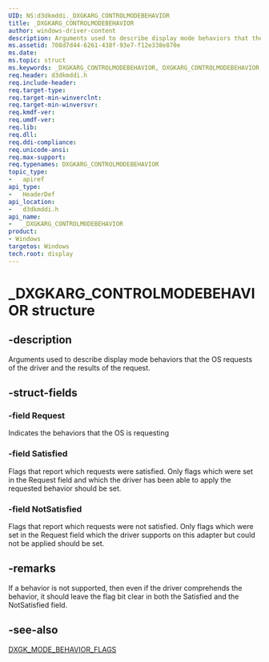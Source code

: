 ```yaml
---
UID: NS:d3dkmddi._DXGKARG_CONTROLMODEBEHAVIOR
title: _DXGKARG_CONTROLMODEBEHAVIOR
author: windows-driver-content
description: Arguments used to describe display mode behaviors that the OS requests of the driver and the results of the request.
ms.assetid: 708d7d44-6261-438f-93e7-f12e338e870e
ms.date:
ms.topic: struct
ms.keywords: _DXGKARG_CONTROLMODEBEHAVIOR, DXGKARG_CONTROLMODEBEHAVIOR, *INOUT_PDXGKARG_CONTROLMODEBEHAVIOR
req.header: d3dkmddi.h
req.include-header:
req.target-type:
req.target-min-winverclnt:
req.target-min-winversvr:
req.kmdf-ver:
req.umdf-ver:
req.lib:
req.dll:
req.ddi-compliance:
req.unicode-ansi:
req.max-support:
req.typenames: DXGKARG_CONTROLMODEBEHAVIOR
topic_type:
-	apiref
api_type:
-	HeaderDef
api_location:
-	d3dkmddi.h
api_name:
-	_DXGKARG_CONTROLMODEBEHAVIOR
product: 
- Windows
targetos: Windows
tech.root: display
---
```


# _DXGKARG_CONTROLMODEBEHAVIOR structure

## -description

Arguments used to describe display mode behaviors that the OS requests of the driver and the results of the request.

## -struct-fields

### -field Request

Indicates the behaviors that the OS is requesting

### -field Satisfied

Flags that report which requests were satisfied.  Only flags which were set in the Request field and which the driver has been able to apply the requested behavior should be set.

### -field NotSatisfied

Flags that report which requests were not satisfied.  Only flags which were set in the Request field which the driver supports on this adapter but could not be applied should be set.

## -remarks

If a behavior is not supported, then even if the driver comprehends the behavior, it should leave the flag bit clear in both the Satisfied and the NotSatisfied field.

## -see-also

[DXGK_MODE_BEHAVIOR_FLAGS](../d3dkmddi/ns-d3dkmddi-_dxgk_mode_behavior_flags.md)
